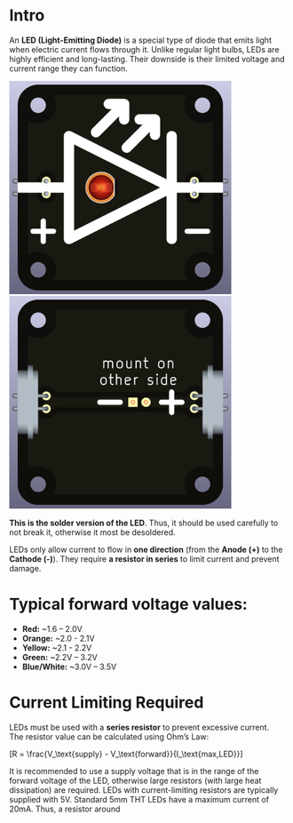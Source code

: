 # Intro  
An **LED (Light-Emitting Diode)** is a special type of diode that emits light when electric current flows through it. Unlike regular light bulbs, LEDs are highly efficient and long-lasting. Their downside is their limited voltage and current range they can function.

<img src="component_LED_THT_5mm_TOP.png" alt="Circuit Diagram" width="400"> <img src="component_LED_THT_5mm_BOTTOM.png" alt="Circuit Diagram" width="400">

**This is the solder version of the LED**. Thus, it should be used carefully to not break it, otherwise it most be desoldered.

LEDs only allow current to flow in **one direction** (from the **Anode (+)** to the **Cathode (-)**). They require **a resistor in series** to limit current and prevent damage.  

# Typical forward voltage values:  
- **Red:** ~1.6 – 2.0V  
- **Orange:** ~2.0 - 2.1V
- **Yellow:** ~2.1 - 2.2V
- **Green:** ~2.2V – 3.2V  
- **Blue/White:** ~3.0V – 3.5V  

# Current Limiting Required
LEDs must be used with a **series resistor** to prevent excessive current.  
The resistor value can be calculated using Ohm’s Law:  

\[R = \frac{V_\text{supply} - V_\text{forward}}{I_\text{max,LED}}\]

It is recommended to use a supply voltage that is in the range of the forward voltage of the LED, otherwise large resistors (with large heat dissipation) are required. LEDs with current-limiting resistors are typically supplied with 5V. Standard 5mm THT LEDs have a maximum current of 20mA. Thus, a resistor around 
